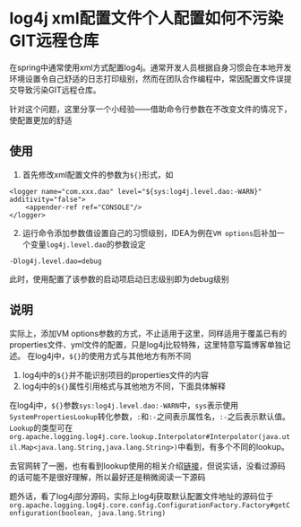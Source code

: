 # log4j xml配置文件个人配置如何不污染GIT远程仓库

在spring中通常使用xml方式配置log4j。通常开发人员根据自身习惯会在本地开发环境设置令自己舒适的日志打印级别，然而在团队合作编程中，常因配置文件误提交导致污染GIT远程仓库。

针对这个问题，这里分享一个小经验——借助命令行参数在不改变文件的情况下，使配置更加的舒适

## 使用
1. 首先修改xml配置文件的参数为`${}`形式，如
```
<logger name="com.xxx.dao" level="${sys:log4j.level.dao:-WARN}" additivity="false">
    <appender-ref ref="CONSOLE"/>
</logger>
```
2. 运行命令添加参数值设置自己的习惯级别，IDEA为例在`VM options`后补加一个变量`log4j.level.dao`的参数设定
```
-Dlog4j.level.dao=debug
```
此时，使用配置了该参数的启动项启动日志级别即为debug级别

## 说明
实际上，添加VM options参数的方式，不止适用于这里，同样适用于覆盖已有的properties文件、yml文件的配置，只是log4j比较特殊，这里特意写篇博客单独记述。
在log4j中，`${}`的使用方式与其他地方有所不同
1. log4j中的`${}`并不能识别项目的properties文件的内容
2. log4j中的`${}`属性引用格式与其他地方不同，下面具体解释

在log4j中，`${}`参数`sys:log4j.level.dao:-WARN`中，`sys`表示使用`SystemPropertiesLookup`转化参数，`:`和`:-`之间表示属性名，`:-`之后表示默认值。`Lookup`的类型可在`org.apache.logging.log4j.core.lookup.Interpolator#Interpolator(java.util.Map<java.lang.String,java.lang.String>)`中看到，有多个不同的lookup。

去官网转了一圈，也有看到lookup使用的相关介绍[链接](https://logging.apache.org/log4j/2.x/manual/lookups.html#SystemPropertiesLookup)，但说实话，没看过源码的话可能不是很好理解，所以最好还是稍微阅读一下源码

题外话，看了log4j部分源码，实际上log4j获取默认配置文件地址的源码位于`org.apache.logging.log4j.core.config.ConfigurationFactory.Factory#getConfiguration(boolean, java.lang.String)`